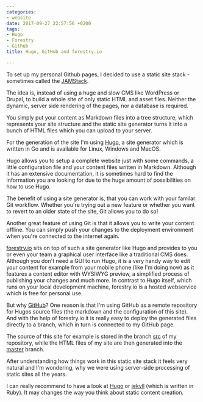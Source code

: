 ```yaml
---
categories:
- website
date: 2017-09-27 22:57:56 +0200
tags:
- Hugo
- Forestry
- Github
title: Hugo, GitHub and forestry.io

---
```



To set up my personal Github pages, I decided to use a static site stack - sometimes called the [JAMStack](https://jamstack.org/best-practices).

The idea is, instead of using a huge and slow CMS like WordPress or Drupal, to build a whole site of only static HTML and asset files. Neither the dynamic, server side rendering of the pages, nor a database is required.<!--more-->

You simply put your content as Markdown files into a tree structure, which represents your site structure and the static site generator turns it into a bunch of HTML files which you can upload to your server.

For the generation of the site I'm using [Hugo](https://gohugo.io), a site generator which is written in Go and is available for Linux, Windows and MacOS.

Hugo allows you to setup a complete website just with some commands, a little configuration file and your content files written in Markdown. Although it has an extensive documentation, it is sometimes hard to find the information you are looking for due to the huge amount of possibilities on how to use Hugo.

The benefit of using a site generator is, that you can work with your familar Git workflow. Whether you're trying out a new feature or whether you want to revert to an older state of the site, Git allows you to do so!

Another great feature of using Git is that it allows you to write your content offline. You can simply push your changes to the deployment environment when you're connected to the internet again.

[forestry.io](https://forestry.io) sits on top of such a site generator like Hugo and provides to you or even your team a graphical user interface like a traditional CMS does. Although you don't need a GUI to run Hugo, it is a very handy way to edit your content for example from your mobile phone (like I'm doing now) as it features a content editor with WYSIWYG preview, a simplified process of publishing your changes and much more. In contrast to Hugo itself, which runs on your local development machine, forestry.io is a hosted webservice which is free for personal use.

But why [GitHub](https://github.com)? One reason is that I'm using GitHub as a remote repository for Hugos source files (the markdown and the configuration of this site). And with the help of forestry.io it is really easy to deploy the generated files directly to a branch, which in turn is connected to my GitHub page.

The source of this site for example is stored in the branch [src](https://github.com/dubst3pp4/dubst3pp4.github.io/tree/src?files=1) of my repository, while the HTML files of my site are then generated into the [master](https://github.com/dubst3pp4/dubst3pp4.github.io/tree/master?files=1) branch.

After understanding how things work in this static site stack it feels very natural and I'm wondering, why we were using server-side processing of static sites all the years.

I can really recommend to have a look at [Hugo](https://gohugo.io) or [jekyll](https://jekyllrb.com) (which is written in Ruby). It may changes the way you think about static content creation.